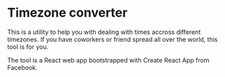 # Timezone converter

This is a utility to help you with dealing with times accross different timezones. If you have coworkers or friend spread all over the world, this tool is for you.

The tool is a React web app bootstrapped with Create React App from Facebook.